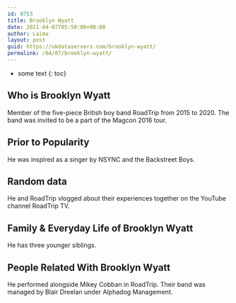 ```yaml
---
id: 8753
title: Brooklyn Wyatt
date: 2021-04-07T05:50:08+00:00
author: Laima
layout: post
guid: https://ukdataservers.com/brooklyn-wyatt/
permalink: /04/07/brooklyn-wyatt/
---
```


* some text
{: toc}


## Who is Brooklyn Wyatt
                  
                  
                  
Member of the five-piece British boy band RoadTrip from 2015 to 2020. The band was invited to be a part of the Magcon 2016 tour.  
                  
              
            
              
            
                
                
                
## Prior to Popularity
                  
                  
                  
He was inspired as a singer by NSYNC and the Backstreet Boys. 
                  
              
            
              
            
                
                
                
## Random data
                  
                  
                  
He and RoadTrip vlogged about their experiences together on the YouTube channel RoadTrip TV. 
                  
              
            
              
            
                
                
                
## Family & Everyday Life of Brooklyn Wyatt
                  
                  
                  
He has three younger siblings. 
                  
              
            
              
            
                
                
                
## People Related With Brooklyn Wyatt
                  
                  
                  
He performed alongside Mikey Cobban in RoadTrip. Their band was managed by Blair Dreelan under Alphadog Management. 
                  
              
            
              
            
                
              
            
              
              
            
            
              
            
          
          
          